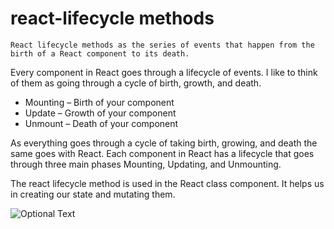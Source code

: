 # react-lifecycle methods

```
React lifecycle methods as the series of events that happen from the birth of a React component to its death.

```

Every component in React goes through a lifecycle of events. I like to think of them as going through a cycle of birth, growth, and death.

- Mounting – Birth of your component
- Update – Growth of your component
- Unmount – Death of your component

As everything goes through a cycle of taking birth, growing, and death the same goes with React. Each component in React has a lifecycle that goes through three main phases Mounting, Updating, and Unmounting.

The react lifecycle method is used in the React class component. It helps us in creating our state and mutating them.

![Optional Text](../assets/lifecycle-methods.jpg)
